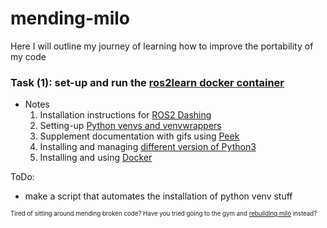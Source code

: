 # mending-milo
Here I will outline my journey of learning how to improve the portability of my code

### Task (1): set-up and run the [ros2learn docker container](https://github.com/AcutronicRobotics/ros2learn/tree/dashing/docker)

- Notes
    1) Installation instructions for [ROS2 Dashing](https://docs.ros.org/en/dashing/Installation/Ubuntu-Install-Debians.html)
    2) Setting-up [Python venvs and venvwrappers](https://realpython.com/python-virtual-environments-a-primer/)
    3) Supplement documentation with gifs using [Peek](https://vitux.com/install-peek-animated-gif-recorder-on-ubuntu/)
    4) Installing and managing [different version of Python3](https://www.itsupportwale.com/blog/how-to-upgrade-to-python-3-7-on-ubuntu-18-10/)
    5) Installing and using [Docker](https://www.digitalocean.com/community/tutorials/how-to-install-and-use-docker-on-ubuntu-18-04) 


ToDo:
- make a script that automates the installation of python venv stuff

<sub><sup>
Tired of sitting around mending broken code?
Have you tried going to the gym and [rebuilding milo](https://www.goodreads.com/en/book/show/54303312-rebuilding-milo) instead? 
</sup></sub>
